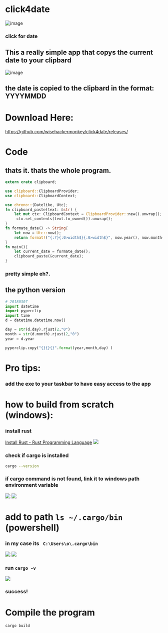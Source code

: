 # click4date

![image](https://user-images.githubusercontent.com/29699356/161469291-f8caccfc-9fe9-47df-b574-1bbdcab0e8b6.png)
### click for date
## This a really simple app that copys the current date to your clipbard
![image](https://user-images.githubusercontent.com/29699356/161469327-5d899df8-4906-4b93-abb2-2c0589dd5f6f.png)

## the date is copied to the clipbard in the format: YYYYMMDD
# Download Here:
https://github.com/wisehackermonkey/click4date/releases/
# Code
## thats it. thats the whole program.
```rust
extern crate clipboard;

use clipboard::ClipboardProvider;
use clipboard::ClipboardContext;

use chrono::{Datelike, Utc};
fn clipboard_paste(text: &str) {
    let mut ctx: ClipboardContext = ClipboardProvider::new().unwrap();
     ctx.set_contents(text.to_owned()).unwrap();
}
fn formate_date() -> String{
    let now = Utc::now();
    return format!("{:?}{:0>width$}{:0>width$}", now.year(), now.month(), now.day(),width=2);
}
fn main(){
    let current_date = formate_date();
    clipboard_paste(&current_date);
}
```
### pretty simple eh?.
## the python version 
```python
# 20180307
import datetime
import pyperclip
import time
d = datetime.datetime.now()

day = str(d.day).rjust(2,"0")
month = str(d.month).rjust(2,"0")
year = d.year 

pyperclip.copy("{}{}{}".format(year,month,day) )
```
# Pro tips:
### add the exe to your taskbar to have easy access to the app

# how to build from scratch (windows):



### install rust
[Install Rust - Rust Programming Language](https://www.rust-lang.org/tools/install)
![](assets/2022-01-07-11-17-26.png)
### check if cargo is installed
```bash
cargo --version
```
### if cargo command is not found, link it to windows path environment variable 

![](assets/2022-01-07-11-35-10.png)
![](assets/2022-01-07-11-39-00.png)

# add to path `ls ~/.cargo/bin ` (powershell)
### in my case its ` C:\Users\o\.cargo\bin`
![](assets/2022-01-07-11-37-43.png)
![](assets/2022-01-07-11-38-07.png)

### run `cargo -v` 
![](assets/2022-01-07-11-40-02.png)

### success!

# Compile the program
```bash
cargo build
```
